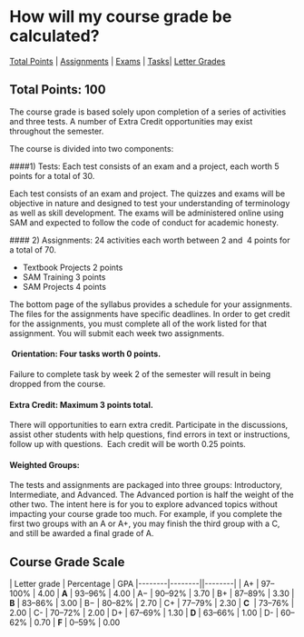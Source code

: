 
# How will my course grade be calculated?
[Total Points](#total) | [Assignments](#assignments) | [Exams](#exams) | [Tasks](#project)| [Letter Grades](#course-grade-scale)

## [](#total)Total Points: 100

The course grade is based solely upon completion of a series of activities and three tests. A number of Extra Credit opportunities may exist throughout the semester.

The course is divided into two components:

####<a id="exams" style="text-decoration: none; vertical-align: baseline;"></a>1) Tests: Each test consists of an exam and a project, each worth 5 points for a total of 30.

Each test consists of an exam and project. The quizzes and exams will be objective in nature and designed to test your understanding of terminology as well as skill development. The exams will be administered online using SAM and expected to follow the code of conduct for academic honesty.

####<a id="assignments" style="text-decoration: none; vertical-align: baseline;"></a> 2) Assignments: 24 activities each worth between 2 and  4 points for a total of 70.

   *   Textbook Projects 2 points
   *   SAM Training 3 points
   *   SAM Projects 4 points

The bottom page of the syllabus provides a schedule for your assignments. The files for the assignments have specific deadlines. In order to get credit for the assignments, you must complete all of the work listed for that assignment. You will submit each week two assignments.

#### <a id="projects" style="text-decoration: none; vertical-align: baseline;"></a> Orientation: Four tasks worth 0 points.

Failure to complete task by week 2 of the semester will result in being dropped from the course. 

#### Extra Credit: Maximum 3 points total.  

There will opportunities to earn extra credit. Participate in the discussions, assist other students with help questions, find errors in text or instructions, follow up with questions.  Each credit will be worth 0.25 points.

#### Weighted Groups:

The tests and assignments are packaged into three groups: Introductory, Intermediate, and Advanced. The Advanced portion is half the weight of the other two. The intent here is for you to explore advanced topics without impacting your course grade too much. For example, if you complete the first two groups with an A or A+, you may finish the third group with a C, and still be awarded a final grade of A. 

## [](#course-grade-scale)<a id="scale" style="text-decoration: none; vertical-align: baseline;"></a>Course Grade Scale

| Letter grade | Percentage | GPA
|--------|--------||--------|
| A+ | 97–100% | 4.00
| **A** | 93–96% | 4.00
| A− | 90–92% | 3.70
| B+ | 87–89% | 3.30
| **B** | 83–86% | 3.00
| B− | 80–82% | 2.70
| C+ | 77–79% | 2.30
| **C**  | 73–76% | 2.00
| C- | 70–72% | 2.00
| D+ | 67–69% | 1.30
| **D** | 63–66% | 1.00
| D- | 60–62% | 0.70
| **F** | 0–59% | 0.00


